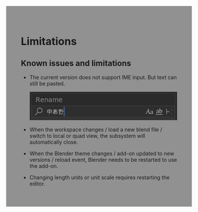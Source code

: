 <div style="background-color: #909190; padding: 40px;">

# **Limitations**

## Known issues and limitations

- The current version does not support IME input. But text can still be pasted.

    ![](./img/ime.png)

- When the workspace changes / load a new blend file / switch to local or quad view, the subsystem will automatically close.

- When the Blender theme changes / add-on updated to new versions / reload event, Blender needs to be restarted to use the add-on.

- Changing length units or unit scale requires restarting the editor.